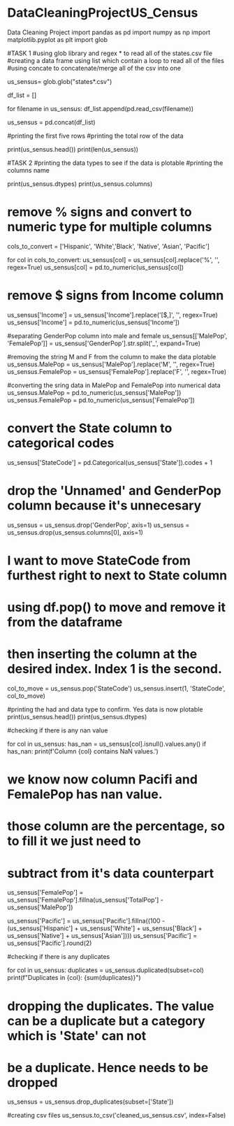 # DataCleaningProjectUS_Census
Data Cleaning Project
import pandas as pd
import numpy as np
import matplotlib.pyplot as plt
import glob

#TASK 1
#using glob library and regex * to read all of the states.csv file
#creating a data frame using list which contain a loop to read all of the files
#using concate to concatenate/merge all of the csv into one 

us_sensus= glob.glob("states*.csv")

df_list = []

for filename in us_sensus:
  df_list.append(pd.read_csv(filename))
  
us_sensus = pd.concat(df_list)

#printing the first five rows
#printing the total row of the data

print(us_sensus.head())
print(len(us_sensus))

#TASK 2
#printing the data types to see if the data is plotable
#printing the columns name

print(us_sensus.dtypes)
print(us_sensus.columns)

# remove % signs and convert to numeric type for multiple columns
cols_to_convert = ['Hispanic', 'White','Black', 'Native', 'Asian', 'Pacific']

for col in cols_to_convert:
    us_sensus[col] = us_sensus[col].replace('%', '', regex=True)
    us_sensus[col] = pd.to_numeric(us_sensus[col])

# remove $ signs from Income column
us_sensus['Income'] = us_sensus['Income'].replace('[\$,]', '', regex=True)
us_sensus['Income'] = pd.to_numeric(us_sensus['Income'])

#separating GenderPop column into male and female
us_sensus[['MalePop', 'FemalePop']] = us_sensus['GenderPop'].str.split('_', expand=True)

#removing the string M and F from the column to make the data plotable
us_sensus.MalePop = us_sensus['MalePop'].replace('M', '', regex=True)
us_sensus.FemalePop = us_sensus['FemalePop'].replace('F', '', regex=True)

#converting the sring data in MalePop and FemalePop into numerical data
us_sensus.MalePop = pd.to_numeric(us_sensus['MalePop'])
us_sensus.FemalePop = pd.to_numeric(us_sensus['FemalePop'])  

# convert the State column to categorical codes
us_sensus['StateCode'] = pd.Categorical(us_sensus['State']).codes + 1

# drop the 'Unnamed' and GenderPop column because it's unnecesary
us_sensus = us_sensus.drop('GenderPop', axis=1)
us_sensus = us_sensus.drop(us_sensus.columns[0], axis=1)


# I want to move StateCode from furthest right to next to State column 
# using df.pop() to move and remove it from the dataframe
# then inserting the column at the desired index. Index 1 is the second.
col_to_move = us_sensus.pop('StateCode')
us_sensus.insert(1, 'StateCode', col_to_move)

#printing the had and data type to confirm. Yes data is now plotable
print(us_sensus.head())
print(us_sensus.dtypes)



#checking if there is any nan value

for col in us_sensus:
    has_nan = us_sensus[col].isnull().values.any()
    if has_nan:
        print(f'Column {col} contains NaN values.')
        
# we know now column Pacifi and FemalePop has nan value.
# those column are the percentage, so to fill it we just need to
# subtract from it's data counterpart

us_sensus['FemalePop'] = us_sensus['FemalePop'].fillna(us_sensus['TotalPop'] - us_sensus['MalePop'])

us_sensus['Pacific'] = us_sensus['Pacific'].fillna((100 - (us_sensus['Hispanic'] + us_sensus['White'] +
                        us_sensus['Black'] + us_sensus['Native'] + us_sensus['Asian'])))
us_sensus['Pacific'] = us_sensus['Pacific'].round(2)

#checking if there is any duplicates    
        
for col in us_sensus:
    duplicates = us_sensus.duplicated(subset=col)
    print(f"Duplicates in {col}: {sum(duplicates)}")    

# dropping the duplicates. The value can be a duplicate but a category which is 'State' can not
# be a duplicate. Hence needs to be dropped
us_sensus = us_sensus.drop_duplicates(subset=['State'])

#creating csv files
us_sensus.to_csv('cleaned_us_sensus.csv', index=False)
